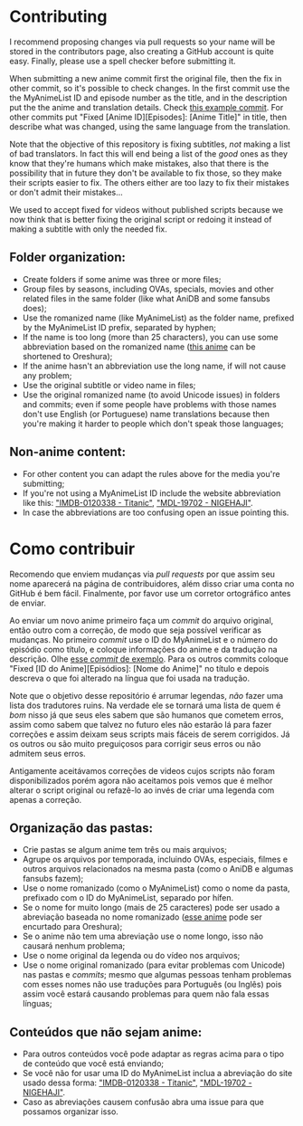 
# Contributing

I recommend proposing changes via pull requests so your name will be stored in the contributors page, also creating a GitHub account is quite easy. Finally, please use a spell checker before submitting it.

When submitting a new anime commit first the original file, then the fix in other commit, so it's possible to check changes. In the first commit use the the MyAnimeList ID and episode number as the title, and in the description put the the anime and translation details. Check [this example commit](https://github.com/qgustavor/fixed-subtitles/commit/3ea112e5232da0f8dbbc664d6fc2b20bd539ca0a). For other commits put "Fixed [Anime ID][Episodes]: [Anime Title]" in title, then describe what was changed, using the same language from the translation.

Note that the objective of this repository is fixing subtitles, *not* making a list of bad translators. In fact this will end being a list of the *good* ones as they know that they're humans which make mistakes, also that there is the possibility that in future they don't be available to fix those, so they make their scripts easier to fix. The others either are too lazy to fix their mistakes or don't admit their mistakes...

We used to accept fixed for videos without published scripts because we now think that is better fixing the original script or redoing it instead of making a subtitle with only the needed fix.

## Folder organization:

* Create folders if some anime was three or more files;
* Group files by seasons, including OVAs, specials, movies and other related files in the same folder (like what AniDB and some fansubs does);
* Use the romanized name (like MyAnimeList) as the folder name, prefixed by the MyAnimeList ID prefix, separated by hyphen;
* If the name is too long (more than 25 characters), you can use some abbreviation based on the romanized name ([this anime](https://myanimelist.net/anime/14749/Ore_no_Kanojo_to_Osananajimi_ga_Shuraba_Sugiru) can be shortened to Oreshura);
* If the anime hasn't an abbreviation use the long name, if will not cause any problem;
* Use the original subtitle or video name in files;
* Use the original romanized name (to avoid Unicode issues) in folders and commits; even if some people have problems with those names don't use English (or Portuguese) name translations because then you're making it harder to people which don't speak those languages;

## Non-anime content:

* For other content you can adapt the rules above for the media you're submitting;
* If you're not using a MyAnimeList ID include the website abbreviation like this: ["IMDB-0120338 - Titanic"](http://www.imdb.com/title/tt0120338/), ["MDL-19702 - NIGEHAJI"](http://mydramalist.com/19702-nigeru-wa-haji-da-ga-yaku-ni-tatsu).
* In case the abbreviations are too confusing open an issue pointing this.

# Como contribuir

Recomendo que enviem mudanças via *pull requests* por que assim seu nome aparecerá na página de contribuidores, além disso criar uma conta no GitHub é bem fácil. Finalmente, por favor use um corretor ortográfico antes de enviar.

Ao enviar um novo anime primeiro faça um *commit* do arquivo original, então outro com a correção, de modo que seja possível verificar as mudanças. No primeiro *commit* use o ID do MyAnimeList e o número do episódio como título, e coloque informações do anime e da tradução na descrição. Olhe [esse *commit* de exemplo](https://github.com/qgustavor/fixed-subtitles/commit/3ea112e5232da0f8dbbc664d6fc2b20bd539ca0a). Para os outros commits coloque "Fixed [ID do Anime][Episódios]: [Nome do Anime]" no título e depois descreva o que foi alterado na língua que foi usada na tradução.

Note que o objetivo desse repositório é arrumar legendas, *não* fazer uma lista dos tradutores ruins. Na verdade ele se tornará uma lista de quem é *bom* nisso já que seus eles sabem que são humanos que cometem erros, assim como sabem que talvez no futuro eles não estarão lá para fazer correções e assim deixam seus scripts mais fáceis de serem corrigidos. Já os outros ou são muito preguiçosos para corrigir seus erros ou não admitem seus erros.

Antigamente aceitávamos correções de videos cujos scripts não foram disponibilizados porém agora não aceitamos pois vemos que é melhor alterar o script original ou refazê-lo ao invés de criar uma legenda com apenas a correção.

## Organização das pastas:

* Crie pastas se algum anime tem três ou mais arquivos;
* Agrupe os arquivos por temporada, incluindo OVAs, especiais, filmes e outros arquivos relacionados na mesma pasta (como o AniDB e algumas fansubs fazem);
* Use o nome romanizado (como o MyAnimeList) como o nome da pasta, prefixado com o ID do MyAnimeList, separado por hífen.
* Se o nome for muito longo (mais de 25 caracteres) pode ser usado a abreviação baseada no nome romanizado ([esse anime](https://myanimelist.net/anime/14749/Ore_no_Kanojo_to_Osananajimi_ga_Shuraba_Sugiru) pode ser encurtado para Oreshura);
* Se o anime não tem uma abreviação use o nome longo, isso não causará nenhum problema;
* Use o nome original da legenda ou do vídeo nos arquivos;
* Use o nome original romanizado (para evitar problemas com Unicode) nas pastas e *commits*; mesmo que algumas pessoas tenham problemas com esses nomes não use traduções para Português (ou Inglês) pois assim você estará causando problemas para quem não fala essas línguas;

## Conteúdos que não sejam anime:

* Para outros conteúdos você pode adaptar as regras acima para o tipo de conteúdo que você está enviando;
* Se você não for usar uma ID do MyAnimeList inclua a abreviação do site usado dessa forma: ["IMDB-0120338 - Titanic"](http://www.imdb.com/title/tt0120338/), ["MDL-19702 - NIGEHAJI"](http://mydramalist.com/19702-nigeru-wa-haji-da-ga-yaku-ni-tatsu).
* Caso as abreviações causem confusão abra uma issue para que possamos organizar isso.
